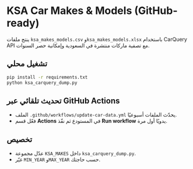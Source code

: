 # KSA Car Makes & Models (GitHub-ready)

ينتج ملفات `ksa_makes_models.csv` و`ksa_makes_models.xlsx` باستخدام CarQuery API مع تصفية ماركات منتشرة في السعودية وإمكانية حصر السنوات.

## تشغيل محلي
```bash
pip install -r requirements.txt
python ksa_carquery_dump.py
```

## تحديث تلقائي عبر GitHub Actions
- الملف `.github/workflows/update-car-data.yml` يحدّث الملفات أسبوعيًا.
- فعّل قسم **Actions** في المستودع ثم نفّذ **Run workflow** يدويًا أول مرة.

## تخصيص
- عدّل مجموعة `KSA_MAKES` داخل `ksa_carquery_dump.py`.
- غيّر `MIN_YEAR` و`MAX_YEAR` حسب حاجتك.